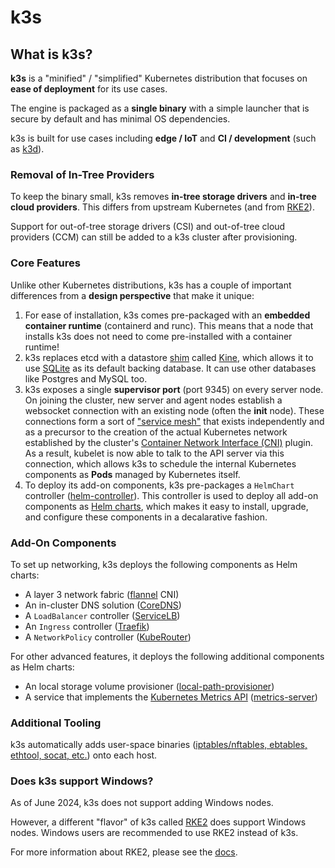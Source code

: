 # k3s

## What is k3s?

**k3s** is a "minified" / "simplified" Kubernetes distribution that focuses on **ease of deployment** for its use cases.

The engine is packaged as a **single binary** with a simple launcher that is secure by default and has minimal OS dependencies.

k3s is built for use cases including **edge / IoT** and **CI / development** (such as [k3d](https://github.com/k3d-io/k3d)).

### Removal of In-Tree Providers

To keep the binary small, k3s removes **in-tree storage drivers** and **in-tree cloud providers**. This differs from upstream Kubernetes (and from [RKE2](./rke2.md)).

Support for out-of-tree storage drivers (CSI) and out-of-tree cloud providers (CCM) can still be added to a k3s cluster after provisioning.

### Core Features

Unlike other Kubernetes distributions, k3s has a couple of important differences from a **design perspective** that make it unique:

1. For ease of installation, k3s comes pre-packaged with an **embedded container runtime** (containerd and runc). This means that a node that installs k3s does not need to come pre-installed with a container runtime!
2. k3s replaces etcd with a datastore [shim](https://en.wikipedia.org/wiki/Shim_(computing)) called [Kine](https://github.com/k3s-io/kine), which allows it to use [SQLite](https://www.sqlite.org/index.html) as its default backing database. It can use other databases like Postgres and MySQL too.
3. k3s exposes a single **supervisor port** (port 9345) on every server node. On joining the cluster, new server and agent nodes establish a websocket connection with an existing node (often the **init** node). These connections form a sort of ["service mesh"](https://en.wikipedia.org/wiki/Service_mesh) that exists independently and as a precursor to the creation of the actual Kubernetes network established by the cluster's [Container Network Interface (CNI)](https://kubernetes.io/docs/concepts/extend-kubernetes/compute-storage-net/network-plugins/) plugin. As a result, kubelet is now able to talk to the API server via this connection, which allows k3s to schedule the internal Kubernetes components as **Pods** managed by Kubernetes itself.
4. To deploy its add-on components, k3s pre-packages a `HelmChart` controller ([helm-controller](https://github.com/k3s-io/helm-controller)). This controller is used to deploy all add-on components as [Helm charts](https://helm.sh/), which makes it easy to install, upgrade, and configure these components in a decalarative fashion.

### Add-On Components

To set up networking, k3s deploys the following components as Helm charts:

- A layer 3 network fabric ([flannel](https://github.com/flannel-io/flannel) CNI)
- An in-cluster DNS solution ([CoreDNS](https://coredns.io))
- A `LoadBalancer` controller ([ServiceLB](https://github.com/k3s-io/klipper-lb))
- An `Ingress` controller ([Traefik](https://containo.us/traefik))
- A `NetworkPolicy` controller ([KubeRouter](https://www.kube-router.io/))

For other advanced features, it deploys the following additional components as Helm charts:

- An local storage volume provisioner ([local-path-provisioner](https://github.com/rancher/local-path-provisioner))
- A service that implements the [Kubernetes Metrics API](https://kubernetes.io/docs/tasks/debug/debug-cluster/resource-metrics-pipeline/#metrics-api) ([metrics-server](https://github.com/kubernetes-sigs/metrics-server))

### Additional Tooling

k3s automatically adds user-space binaries ([iptables/nftables, ebtables, ethtool, socat, etc.](https://github.com/k3s-io/k3s-root)) onto each host.

### Does k3s support Windows?

As of June 2024, k3s does not support adding Windows nodes.

However, a different "flavor" of k3s called [RKE2](https://docs.rke2.io/) does support Windows nodes. Windows users are recommended to use RKE2 instead of k3s.

For more information about RKE2, please see the [docs](./rke2.md).
